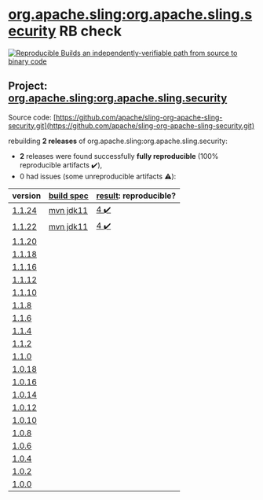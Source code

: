 [org.apache.sling:org.apache.sling.security](https://search.maven.org/artifact/org.apache.sling/org.apache.sling.security/) RB check
=======

[![Reproducible Builds](https://reproducible-builds.org/images/logos/rb.svg) an independently-verifiable path from source to binary code](https://reproducible-builds.org/)

## Project: [org.apache.sling:org.apache.sling.security](https://search.maven.org/artifact/org.apache.sling/org.apache.sling.security/)

Source code: [https://github.com/apache/sling-org-apache-sling-security.git](https://github.com/apache/sling-org-apache-sling-security.git)

rebuilding **2 releases** of org.apache.sling:org.apache.sling.security:
- **2** releases were found successfully **fully reproducible** (100% reproducible artifacts :heavy_check_mark:),
- 0 had issues (some unreproducible artifacts :warning:):

| version | [build spec](BUILDSPEC.md) | [result](https://reproducible-builds.org/docs/jvm/): reproducible? |
| -- | --------- | ------ |
| [1.1.24](https://search.maven.org/artifact/org.apache.sling/org.apache.sling.security/1.1.24/pom) | [mvn jdk11](org.apache.sling.security-1.1.24.buildspec) | [4 :heavy_check_mark: ](org.apache.sling.security-1.1.24.buildcompare) |
| [1.1.22](https://search.maven.org/artifact/org.apache.sling/org.apache.sling.security/1.1.22/pom) | [mvn jdk11](org.apache.sling.security-1.1.22.buildspec) | [4 :heavy_check_mark: ](org.apache.sling.security-1.1.22.buildcompare) |
| [1.1.20](https://search.maven.org/artifact/org.apache.sling/org.apache.sling.security/1.1.20/pom) | | |
| [1.1.18](https://search.maven.org/artifact/org.apache.sling/org.apache.sling.security/1.1.18/pom) | | |
| [1.1.16](https://search.maven.org/artifact/org.apache.sling/org.apache.sling.security/1.1.16/pom) | | |
| [1.1.12](https://search.maven.org/artifact/org.apache.sling/org.apache.sling.security/1.1.12/pom) | | |
| [1.1.10](https://search.maven.org/artifact/org.apache.sling/org.apache.sling.security/1.1.10/pom) | | |
| [1.1.8](https://search.maven.org/artifact/org.apache.sling/org.apache.sling.security/1.1.8/pom) | | |
| [1.1.6](https://search.maven.org/artifact/org.apache.sling/org.apache.sling.security/1.1.6/pom) | | |
| [1.1.4](https://search.maven.org/artifact/org.apache.sling/org.apache.sling.security/1.1.4/pom) | | |
| [1.1.2](https://search.maven.org/artifact/org.apache.sling/org.apache.sling.security/1.1.2/pom) | | |
| [1.1.0](https://search.maven.org/artifact/org.apache.sling/org.apache.sling.security/1.1.0/pom) | | |
| [1.0.18](https://search.maven.org/artifact/org.apache.sling/org.apache.sling.security/1.0.18/pom) | | |
| [1.0.16](https://search.maven.org/artifact/org.apache.sling/org.apache.sling.security/1.0.16/pom) | | |
| [1.0.14](https://search.maven.org/artifact/org.apache.sling/org.apache.sling.security/1.0.14/pom) | | |
| [1.0.12](https://search.maven.org/artifact/org.apache.sling/org.apache.sling.security/1.0.12/pom) | | |
| [1.0.10](https://search.maven.org/artifact/org.apache.sling/org.apache.sling.security/1.0.10/pom) | | |
| [1.0.8](https://search.maven.org/artifact/org.apache.sling/org.apache.sling.security/1.0.8/pom) | | |
| [1.0.6](https://search.maven.org/artifact/org.apache.sling/org.apache.sling.security/1.0.6/pom) | | |
| [1.0.4](https://search.maven.org/artifact/org.apache.sling/org.apache.sling.security/1.0.4/pom) | | |
| [1.0.2](https://search.maven.org/artifact/org.apache.sling/org.apache.sling.security/1.0.2/pom) | | |
| [1.0.0](https://search.maven.org/artifact/org.apache.sling/org.apache.sling.security/1.0.0/pom) | | |
